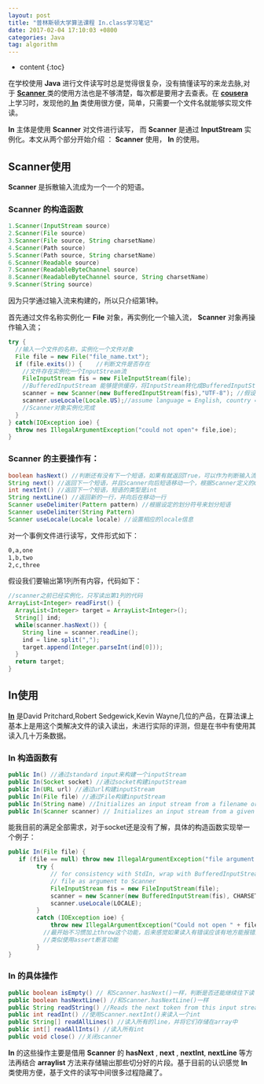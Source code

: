 ```yaml
---
layout: post
title: "普林斯顿大学算法课程 In.class学习笔记"
date: 2017-02-04 17:10:03 +0800
categories: Java
tag: algorithm
---
```

* content
{:toc}

在学校使用 __Java__ 进行文件读写时总是觉得很复杂，没有搞懂读写的来龙去脉,对于 [__Scanner__ ](http://docs.oracle.com/javase/7/docs/api/java/util/Scanner.html)类的使用方法也是不够清楚，每次都是要用才去查表。在 [__cousera__](https://www.coursera.org/learn/algorithms-part2) 上学习时，发现他的[ __In__](http://algs4.cs.princeton.edu/code/edu/princeton/cs/algs4/In.java.html) 类使用很方便，简单，只需要一个文件名就能够实现文件读。

__In__ 主体是使用 __Scanner__ 对文件进行读写， 而 __Scanner__ 是通过 __InputStream__ 实例化。本文从两个部分开始介绍 ： __Scanner__ 使用， __In__ 的使用。

## Scanner使用

__Scanner__ 是拆散输入流成为一个一个的短语。

### __Scanner__ 的构造函数

```java
1.Scanner(InputStream source)
2.Scanner(File source)
3.Scanner(File source, String charsetName)
4.Scanner(Path source)
5.Scanner(Path source, String charsetName)
6.Scanner(Readable source)
7.Scanner(ReadableByteChannel source)
8.Scanner(ReadableByteChannel source, String charsetName)
9.Scanner(String source)
```

因为只学通过输入流来构建的，所以只介绍第1种。

首先通过文件名称实例化一 __File__ 对象，再实例化一个输入流， __Scanner__ 对象再操作输入流；

```java
try {
  //输入一个文件的名称，实例化一个文件对象
  File file = new File("file_name.txt");
  if (file.exits()) {    //判断文件是否存在
	//文件存在实例化一个InputStream流
    FileInputStream fis = new FileInputStream(file);
	//BufferedInputStream 能够提供缓存，将InputStream转化成BufferedInputStream
    scanner = new Scanner(new BufferedInputStream(fis),"UTF-8"); //假设是使用UTF-8进行编码
    scanner.useLocale(Locale.US);//assume language = English, country = US for consistency with System.Out
    //Scanner对象实例化完成
  }
} catch(IOException ioe) {
  throw nes IllegalArgumentException("could not open"+ file,ioe);
}
```

### __Scanner__ 的主要操作有：

```java
boolean hasNext() //判断还有没有下一个短语，如果有就返回True，可以作为判断输入流有没有内容的一个标志
String next() //返回下一个短语，并且Scanner向后短语移动一个，根据Scanner定义的delimiter来划分短语
int	nextInt() //返回下一个短语，短语的类型是int
String nextLine() //返回新的一行，并向后在移动一行
Scanner	useDelimiter(Pattern pattern) //根据设定的划分符号来划分短语
Scanner useDelimiter(String Pattern) 
Scanner useLocale(Locale locale) //设置相应的locale信息
```

对一个事例文件进行读写，文件形式如下：

```txt
0,a,one
1,b,two
2,c,three
```

假设我们要输出第1列所有内容，代码如下：

```java
//scanner之前已经实例化，只写读出第1列的代码
ArrayList<Integer> readFirst() {
  ArrayList<Integer> target = ArrayList<Integer>(); 
  String[] ind;
  while(scanner.hasNext()) {
    String line = scanner.readLine();
	ind = line.split(",");
    target.append(Integer.parseInt(ind[0]));
  }
  return target;
}
```

## In使用


[__In__](http://algs4.cs.princeton.edu/code/edu/princeton/cs/algs4/In.java.html) 是David Pritchard,Robert Sedgewick,Kevin Wayne几位的产品，在算法课上基本上是用这个类解决文件的读入读出，未进行实际的评测，但是在书中有使用其读入几十万条数据。

### __In__ 构造函数有

```java
public In() //通过standard input来构建一个inputStream
public In(Socket socket) //通过socket构建inputStream
public In(URL url) //通过url构建inputStream
public In(File file) //通过File构建inputStream
public In(String name) //Initializes an input stream from a filename or web page name
public In(Scanner scanner) // Initializes an input stream from a given source;
```

能我目前的满足全部需求，对于socket还是没有了解，具体的构造函数实现举一个例子：

```java
public In(File file) {
   if (file == null) throw new IllegalArgumentException("file argument is null");
        try {
            // for consistency with StdIn, wrap with BufferedInputStream instead of use
            // file as argument to Scanner
            FileInputStream fis = new FileInputStream(file);
            scanner = new Scanner(new BufferedInputStream(fis), CHARSET_NAME);
            scanner.useLocale(LOCALE);
        }
        catch (IOException ioe) {
            throw new IllegalArgumentException("Could not open " + file, ioe);
          //最开始不习惯加上throw这个功能，后来感觉如果读入有错误应该有地方能报错这是很明智的地方；
          //类似使用assert断言功能
        }
}
```

### __In__ 的具体操作

```java
public boolean isEmpty() // 和Scanner.hasNext()一样，判断是否还能继续往下读
public boolean hasNextLine() //和Scanner.hasNextLine()一样
public String readString() //Reads the next token from this input stream and returns it as a String
public int readInt() //使用Scanner.nextInt()来读入一个int
public String[] readAllLines() //读入所有的line，并将它们存储在array中
public int[] readAllInts() //读入所有int
public void close() //关闭scanner
```

__In__ 的这些操作主要是借用 __Scanner__ 的 __hasNext__ , __next__ , __nextInt__, __nextLine__ 等方法再结合 __arraylist__ 方法来存储输出那些切分好的片段。基于目前的认识感觉 __In__ 类使用方便，基于文件的读写中间很多过程隐藏了。





